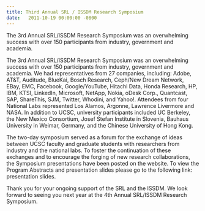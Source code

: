 ```yaml
---
title: Third Annual SRL / ISSDM Research Symposium
date:   2011-10-19 00:00:00 -0800
---
```

The 3rd Annual SRL/ISSDM Research Symposium was an overwhelming success with
over 150 participants from industry, government and academia.

The 3rd Annual SRL/ISSDM Research Symposium was an overwhelming success with
over 150 participants from industry, government and academia. We had
representatives from 27 companies, including: Adobe, AT&T, Auditude, BlueKai,
Bosch Research, Ceph/New Dream Network, EBay, EMC, Facebook, Google/YouTube,
Hitachi Data, Honda Research, HP, IBM, KTSI, LinkedIn, Microsoft, NetApp, Nokia,
oDesk Corp., Quantcast, SAP, ShareThis, SJM, Twitter, Whodini, and Yahoo!.
Attendees from four National Labs represented Los Alamos, Argonne, Lawrence
Livermore and NASA. In addition to UCSC, university participants included UC
Berkeley, the New Mexico Consortium, Josef Stefan Institute in Slovenia, Bauhaus
University in Weimar, Germany, and the Chinese University of Hong Kong.

The two-day symposium served as a forum for the exchange of ideas between UCSC
faculty and graduate students with researchers from industry and the national
labs. To foster the continuation of these exchanges and to encourage the forging
of new research collaborations, the Symposium presentations have been posted on
the website.  To view the Program Abstracts and presentation slides please go
to the following link: presentation slides.

Thank you for your ongoing support of the SRL and the ISSDM.  We look forward to
seeing you next year at the 4th Annual SRL/ISSDM Research Symposium.
